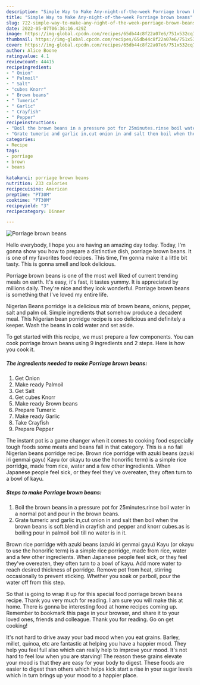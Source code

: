 ```yaml
---
description: "Simple Way to Make Any-night-of-the-week Porriage brown beans"
title: "Simple Way to Make Any-night-of-the-week Porriage brown beans"
slug: 722-simple-way-to-make-any-night-of-the-week-porriage-brown-beans
date: 2022-05-07T06:36:16.429Z
image: https://img-global.cpcdn.com/recipes/65db44c8f22a07e6/751x532cq70/porriage-brown-beans-recipe-main-photo.jpg
thumbnail: https://img-global.cpcdn.com/recipes/65db44c8f22a07e6/751x532cq70/porriage-brown-beans-recipe-main-photo.jpg
cover: https://img-global.cpcdn.com/recipes/65db44c8f22a07e6/751x532cq70/porriage-brown-beans-recipe-main-photo.jpg
author: Alice Boone
ratingvalue: 4.1
reviewcount: 44415
recipeingredient:
- " Onion"
- " Palmoil"
- " Salt"
- "cubes Knorr"
- " Brown beans"
- " Tumeric"
- " Garlic"
- " Crayfish"
- " Pepper"
recipeinstructions:
- "Boil the brown beans in a pressure pot for 25minutes.rinse boil water in a normal pot and pour in the brown beans."
- "Grate tumeric and garlic in,cut onion in and salt then boil when the brown beans is soft.blend in crayfish and pepper and knorr cubes.as is boiling pour in palmoil boil till no water is in it."
categories:
- Recipe
tags:
- porriage
- brown
- beans

katakunci: porriage brown beans 
nutrition: 233 calories
recipecuisine: American
preptime: "PT30M"
cooktime: "PT30M"
recipeyield: "3"
recipecategory: Dinner

---
```



![Porriage brown beans](https://img-global.cpcdn.com/recipes/65db44c8f22a07e6/751x532cq70/porriage-brown-beans-recipe-main-photo.jpg)

Hello everybody, I hope you are having an amazing day today. Today, I'm gonna show you how to prepare a distinctive dish, porriage brown beans. It is one of my favorites food recipes. This time, I'm gonna make it a little bit tasty. This is gonna smell and look delicious.

Porriage brown beans is one of the most well liked of current trending meals on earth. It's easy, it's fast, it tastes yummy. It is appreciated by millions daily. They're nice and they look wonderful. Porriage brown beans is something that I've loved my entire life.

Nigerian Beans porridge is a delicious mix of brown beans, onions, pepper, salt and palm oil. Simple ingredients that somehow produce a decadent meal. This Nigerian bean porridge recipe is soo delicious and definitely a keeper. Wash the beans in cold water and set aside.


To get started with this recipe, we must prepare a few components. You can cook porriage brown beans using 9 ingredients and 2 steps. Here is how you cook it.

<!--inarticleads1-->

##### The ingredients needed to make Porriage brown beans:

1. Get  Onion
1. Make ready  Palmoil
1. Get  Salt
1. Get cubes Knorr
1. Make ready  Brown beans
1. Prepare  Tumeric
1. Make ready  Garlic
1. Take  Crayfish
1. Prepare  Pepper


The instant pot is a game changer when it comes to cooking food especially tough foods some meats and beans fall in that category. This is a no fail Nigerian beans porridge recipe. Brown rice porridge with azuki beans (azuki iri genmai gayu) Kayu (or okayu to use the honorific term) is a simple rice porridge, made from rice, water and a few other ingredients. When Japanese people feel sick, or they feel they&#39;ve overeaten, they often turn to a bowl of kayu. 

<!--inarticleads2-->

##### Steps to make Porriage brown beans:

1. Boil the brown beans in a pressure pot for 25minutes.rinse boil water in a normal pot and pour in the brown beans.
1. Grate tumeric and garlic in,cut onion in and salt then boil when the brown beans is soft.blend in crayfish and pepper and knorr cubes.as is boiling pour in palmoil boil till no water is in it.


Brown rice porridge with azuki beans (azuki iri genmai gayu) Kayu (or okayu to use the honorific term) is a simple rice porridge, made from rice, water and a few other ingredients. When Japanese people feel sick, or they feel they&#39;ve overeaten, they often turn to a bowl of kayu. Add more water to reach desired thickness of porridge. Remove pot from heat, stirring occasionally to prevent sticking. Whether you soak or parboil, pour the water off from this step. 

So that is going to wrap it up for this special food porriage brown beans recipe. Thank you very much for reading. I am sure you will make this at home. There is gonna be interesting food at home recipes coming up. Remember to bookmark this page in your browser, and share it to your loved ones, friends and colleague. Thank you for reading. Go on get cooking!

It's not hard to drive away your bad mood when you eat grains. Barley, millet, quinoa, etc are fantastic at helping you have a happier mood. They help you feel full also which can really help to improve your mood. It's not hard to feel low when you are starving! The reason these grains elevate your mood is that they are easy for your body to digest. These foods are easier to digest than others which helps kick start a rise in your sugar levels which in turn brings up your mood to a happier place.
